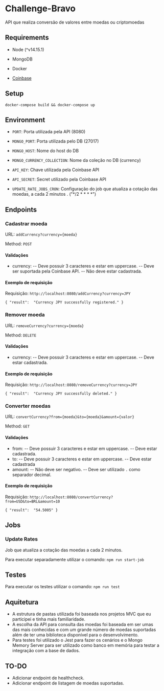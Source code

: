 # Challenge-Bravo

  API que realiza conversão de valores entre moedas ou criptomoedas

## Requirements



- Node (^v14.15.1)

- MongoDB

- Docker

-  [Coinbase](https://developers.coinbase.com/api/v2)



## Setup

`docker-compose build && docker-compose up`

## Environment

- `PORT`: Porta utilizada pela API (8080)

- `MONGO_PORT`: Porta utilizada pelo DB (27017)

- `MONGO_HOST`: Nome do host do DB

- `MONGO_CURRENCY_COLLECTION`: Nome da coleção no DB (currency)

- `API_KEY`: Chave utilizada pela Coinbase API

- `API_SECRET`: Secret utilizado pela Coinbase API

- `UPDATE_RATE_JOBS_CRON`: Configuração do job que atualiza a cotação das moedas, a cada 2 minutos . ("*/2 * * * *")

## Endpoints

### Cadastrar moeda

URL: `addCurrency?currency={moeda}`

Method: `POST`

#### Validações
- currency:
--	Deve possuir 3 caracteres e estar em uppercase.
--	Deve ser suportada pela Coinbase API.
--	Não deve estar cadastrada.

#### Exemplo de requisição
Requisição: `http://localhost:8080/addCurrency?currency=JPY`

``{
"result":  "Currency JPY successfully registered."
}``


### Remover moeda

URL: `removeCurrency?currency={moeda}`

Method: `DELETE`

#### Validações
- currency:
--	Deve possuir 3 caracteres e estar em uppercase.
--	Deve estar cadastrada.

#### Exemplo de requisição
Requisição: `http://localhost:8080/removeCurrency?currency=JPY`

``{
"result":  "Currency JPY successfully deleted."
}``


### Converter moedas

URL: `convertCurrency?from={moeda}&to={moeda}&amount={valor}`

Method: `GET`

#### Validações
- from:
--	Deve possuir 3 caracteres e estar em uppercase.
--	Deve estar cadastrada.
- to:
--	Deve possuir 3 caracteres e estar em uppercase.
--	Deve estar cadastrada
- amount:
--	Não deve ser negativo.
--	Deve ser utilizado `.` como separador decimal.

#### Exemplo de requisição
Requisição: `http://localhost:8080/convertCurrency?from=USD&to=BRL&amount=10`

``{
"result":  "54.5005"
}``

## Jobs

### Update Rates
Job que atualiza a cotação das moedas a cada 2 minutos.

Para executar separadamente utilizar o comando:
`npm run start-job`

## Testes

Para executar os testes utilizar o comando:
`npm run test`

## Aquitetura

- A estrutura de pastas utilizada foi baseada nos projetos MVC que eu participei e tinha mais familiaridade.
- A escolha da API para consulta das moedas foi baseada em ser umas das mais conhecidas e com um grande número de moedas suportadas além de ter uma biblioteca disponível para o desenvolvimento.
- Para testes foi utilizado o Jest para fazer os cenários e o Mongo Memory Server para ser utilizado como banco em memória para testar a integração com a base de dados.

## TO-DO
- Adicionar endpoint de healthcheck.
- Adicionar endpoint de listagem de moedas suportadas.